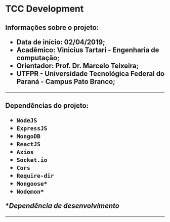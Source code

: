<h1>TCC Development

<h2>Informações sobre o projeto:

- Data de início: 02/04/2019;
- Acadêmico: Vinicius Tartari - Engenharia de computação;
- Orientador: Prof. Dr. Marcelo Teixeira;
- UTFPR - Universidade Tecnológica Federal do Paraná - Campus Pato Branco;

---

<h2>Dependências do projeto:

- `NodeJS`
- `ExpressJS`
- `MongoDB`
- `ReactJS`
- `Axios`
- `Socket.io`
- `Cors`
- `Require-dir`
- `Mongoose*`
- `Nodemon*`

\*_Dependência de desenvolvimento_

---

